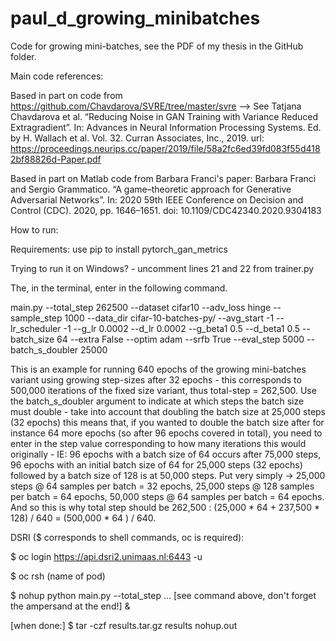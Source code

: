 # paul_d_growing_minibatches
Code for growing mini-batches, see the PDF of my thesis in the GitHub folder.


Main code references: 

Based in part on code from https://github.com/Chavdarova/SVRE/tree/master/svre --> See Tatjana Chavdarova et al. “Reducing Noise in GAN Training with Variance Reduced Extragradient”. In: Advances in Neural Information Processing Systems. Ed. by H. Wallach et al. Vol. 32. Curran Associates, Inc., 2019. url: https://proceedings.neurips.cc/paper/2019/file/58a2fc6ed39fd083f55d4182bf88826d-Paper.pdf

Based in part on Matlab code from Barbara Franci's paper: Barbara Franci and Sergio Grammatico. “A game–theoretic approach for Generative Adversarial Networks”. In: 2020 59th IEEE Conference on Decision and Control (CDC). 2020, pp. 1646–1651. doi: 10.1109/CDC42340.2020.9304183


How to run: 

Requirements: use pip to install pytorch_gan_metrics

Trying to run it on Windows? - uncomment lines 21 and 22 from trainer.py

The, in the terminal, enter in the following command.

main.py --total_step 262500 --dataset cifar10 --adv_loss hinge --sample_step 1000 --data_dir cifar-10-batches-py/ --avg_start -1 --lr_scheduler -1 --g_lr 0.0002 --d_lr 0.0002 --g_beta1 0.5 --d_beta1 0.5 --batch_size 64 --extra False --optim adam --srfb True --eval_step 5000 --batch_s_doubler 25000

This is an example for running 640 epochs of the growing mini-batches variant using growing step-sizes after 32 epochs - this corresponds to 500,000 iterations of the fixed size variant, thus total-step = 262,500. Use the batch_s_doubler argument to indicate at which steps the batch size must double - take into account that doubling the batch size at 25,000 steps (32 epochs) this means that, if you wanted to double the batch size after for instance 64 more epochs (so after 96 epochs covered in total), you need to enter in the step value corresponding to how many iterations this would originally - IE: 96 epochs with a batch size of 64 occurs after 75,000 steps, 96 epochs with an initial batch size of 64 for 25,000 steps (32 epochs) followed by a batch size of 128 is at 50,000 steps. Put very simply -> 25,000 steps @ 64 samples per batch = 32 epochs, 25,000 steps @ 128 samples per batch = 64 epochs, 50,000 steps @ 64 samples per batch = 64 epochs. And so this is why total step should be 262,500 : (25,000 * 64 + 237,500 * 128) / 640 = (500,000 * 64 ) / 640.

DSRI ($ corresponds to shell commands, oc is required): 

$ oc login https://api.dsri2.unimaas.nl:6443 -u <username>

$ oc rsh (name of pod)

$ nohup python main.py --total_step ... [see command above, don't forget the ampersand at the end!] &

[when done:]
$ tar -czf results.tar.gz results nohup.out
